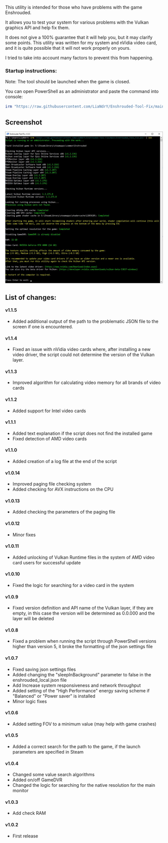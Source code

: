 This utility is intended for those who have problems with the game Enshrouded.

It allows you to test your system for various problems with the Vulkan graphics API and help fix them.

It does not give a 100% guarantee that it will help you, but it may clarify some points. This utility was written for my system and nVidia video card, and it is quite possible that it will not work properly on yours.

I tried to take into account many factors to prevent this from happening.


### Startup instructions:
Note: The tool should be launched when the game is closed.

You can open PowerShell as an administrator and paste the command into console:

```powershell
irm "https://raw.githubusercontent.com/LiaNdrY/Enshrouded-Tool-Fix/main/Enshrouded_Tool_Fix.ps1" | iex
```


## Screenshot

![App Screenshot](Images/Screen_01.jpg)

## List of changes:

#### v1.1.5

- Added additional output of the path to the problematic JSON file to the screen if one is encountered.

#### v1.1.4

- Fixed an issue with nVidia video cards where, after installing a new video driver, the script could not determine the version of the Vulkan layer.

#### v1.1.3

- Improved algorithm for calculating video memory for all brands of video cards

#### v1.1.2

- Added support for Intel video cards

#### v1.1.1

- Added text explanation if the script does not find the installed game
- Fixed detection of AMD video cards

#### v1.1.0

- Added creation of a log file at the end of the script

#### v1.0.14

- Improved paging file checking system
- Added checking for AVX instructions on the CPU

#### v1.0.13

- Added сhecking the parameters of the paging file

#### v1.0.12

- Minor fixes

#### v1.0.11

- Added unlocking of Vulkan Runtime files in the system of AMD video card users for successful update

#### v1.0.10

- Fixed the logic for searching for a video card in the system

#### v1.0.9

- Fixed version definition and API name of the Vulkan layer, if they are empty, in this case the version will be determined as 0.0.000 and the layer will be deleted

#### v1.0.8

- Fixed a problem when running the script through PowerShell versions higher than version 5, it broke the formatting of the json settings file

#### v1.0.7

- Fixed saving json settings files
- Added changing the "sleepInBackground" parameter to false in the enshrouded_local.json file
- Add Increase system responsiveness and network throughput
- Added setting of the "High Performance" energy saving scheme if "Balanced" or "Power saver" is installed
- Minor logic fixes

#### v1.0.6

- Added setting FOV to a minimum value (may help with game crashes)

#### v1.0.5

- Added a correct search for the path to the game, if the launch parameters are specified in Steam

#### v1.0.4

- Changed some value search algorithms
- Added on/off GameDVR
- Changed the logic for searching for the native resolution for the main monitor

#### v1.0.3

- Add check RAM

#### v1.0.2

- First release
